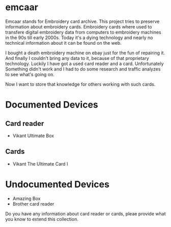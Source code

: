 # emcaar

Emcaar stands for Embroidery card archive. This project tries to preserve information about embroidery cards. Embroidery cards where used to transfere digital embroidery data from computers to embroidery machines in the 90s till early 2000s. Today it's a dying technology and nearly no technical information about it can be found on the web.

I bought a death embroidery machine on ebay just for the fun of repairing it. And finally I couldn't bring any data to it, because of that proprietary technology. Luckily I have got a used card reader and a card. Unfortunately Something didn't work and I had to do some research and traffic analyzes to see what's going on.

Now I want to store that knowledge for others working with such cards.

# Documented Devices

## Card reader
* Vikant Ultimate Box

## Cards
* Vikant The Ultimate Card I

# Undocumented Devices
* Amazing Box
* Brother card reader


Do you have any information about card reader or cards, pleae provide what you know to extend
this collection.
